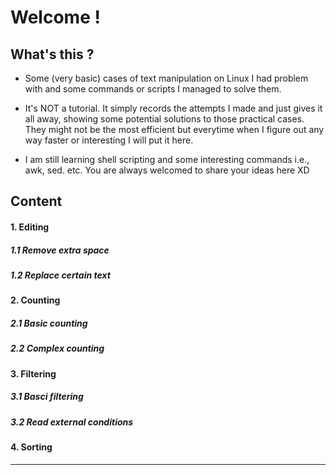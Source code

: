 # **Welcome** !

## What's this ?

- Some (very basic) cases of text manipulation on Linux I had problem with and some commands or scripts I managed to solve them.  

- It's NOT a tutorial. It simply records the attempts I made and just gives it all away, showing some potential solutions to those practical cases. They might not be the most efficient but everytime when I figure out any way faster or interesting I will put it here. 

- I am still learning shell scripting and some interesting commands i.e., awk, sed. etc. You are always welcomed to share your ideas here XD 


## Content

#### 1. Editing
##### 1.1 Remove extra space
##### 1.2 Replace certain text



#### 2. Counting
##### 2.1 Basic counting
##### 2.2 Complex counting



#### 3. Filtering
##### 3.1 Basci filtering
##### 3.2 Read external conditions



#### 4. Sorting


---